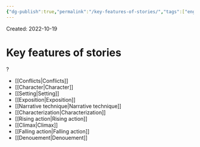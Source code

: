 ```yaml
---
{"dg-publish":true,"permalink":"/key-features-of-stories/","tags":["english","gardenEntry"]}
---
```


Created: 2022-10-19

# Key features of stories
?
- [[Conflicts\|Conflicts]]
- [[Character\|Character]]
- [[Setting\|Setting]]
- [[Exposition\|Exposition]]
- [[Narrative technique\|Narrative technique]]
- [[Characterization\|Characterization]]
- [[Rising action\|Rising action]]
- [[Climax\|Climax]]
- [[Falling action\|Falling action]]
- [[Denouement\|Denouement]]
<!--SR:!2022-11-24,24,250-->